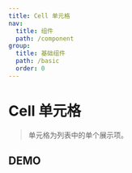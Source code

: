 ```yaml
---
title: Cell 单元格
nav:
  title: 组件
  path: /component
group:
  title: 基础组件
  path: /basic
  order: 0
---
```


# Cell 单元格

> 单元格为列表中的单个展示项。

## DEMO

<code defaultShowCode src="./__fixtures__/doc.tsx"></code>

<API src="./cell.tsx"></API>

<API src="./cell-group.tsx"></API>
